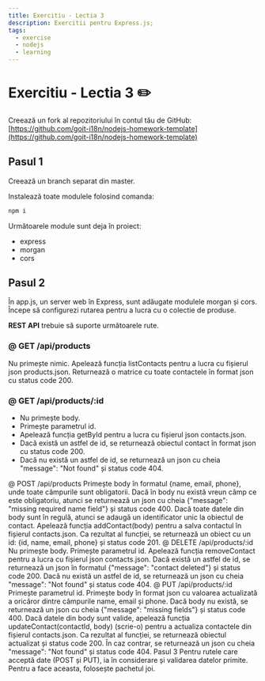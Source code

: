 ```yaml
---
title: Exercitiu - Lectia 3
description: Exercitii pentru Express.js;
tags:
  - exercise
  - nodejs
  - learning
---
```


# Exercitiu - Lectia 3 ✏️

Creează un fork al repozitoriului în contul tău de GitHub: [https://github.com/goit-i18n/nodejs-homework-template](https://github.com/goit-i18n/nodejs-homework-template)

## Pasul 1

Creează un branch separat din master.

Instalează toate modulele folosind comanda:

```bash
npm i
```

Următoarele module sunt deja în proiect:

- express
- morgan
- cors

## Pasul 2

În app.js, un server web în Express, sunt adăugate modulele morgan și cors. Începe să configurezi rutarea pentru a lucra cu o colectie de produse.

**REST API** trebuie să suporte următoarele rute.

### @ GET /api/products

Nu primește nimic.
Apelează funcția listContacts pentru a lucra cu fișierul json products.json.
Returnează o matrice cu toate contactele în format json cu status code 200.

### @ GET /api/products/:id

- Nu primește body.
- Primește parametrul id.
- Apelează funcția getById pentru a lucra cu fișierul json contacts.json.
- Dacă există un astfel de id, se returnează obiectul contact în format json cu status code 200.
- Dacă nu există un astfel de id, se returnează un json cu cheia "message": "Not found" și status code 404.

@ POST /api/products
Primește body în formatul {name, email, phone}, unde toate câmpurile sunt obligatorii.
Dacă în body nu există vreun câmp ce este obligatoriu, atunci se returnează un json cu cheia {"message": "missing required name field"} și status code 400.
Dacă toate datele din body sunt în regulă, atunci se adaugă un identificator unic la obiectul de contact.
Apelează funcția addContact(body) pentru a salva contactul în fișierul contacts.json.
Ca rezultat al funcției, se returnează un obiect cu un id: {id, name, email, phone} și status code 201.
@ DELETE /api/products/:id
Nu primește body.
Primește parametrul id.
Apelează funcția removeContact pentru a lucra cu fișierul json contacts.json.
Dacă există un astfel de id, se returnează un json în formatul {"message": "contact deleted"} și status code 200.
Dacă nu există un astfel de id, se returnează un json cu cheia "message": "Not found" și status code 404.
@ PUT /api/products/:id
Primește parametrul id.
Primește body în format json cu valoarea actualizată a oricăror dintre câmpurile name, email și phone.
Dacă body nu există, se returnează un json cu cheia {"message": "missing fields"} și status code 400.
Dacă datele din body sunt valide, apelează funcția updateContact(contactId, body) (scrie-o) pentru a actualiza contactele din fișierul contacts.json.
Ca rezultat al funcției, se returnează obiectul actualizat și status code 200. În caz contrar, se returnează un json cu cheia "message": "Not found" și status code 404.
Pasul 3
Pentru rutele care acceptă date (POST și PUT), ia în considerare și validarea datelor primite. Pentru a face aceasta, folosește pachetul joi.
